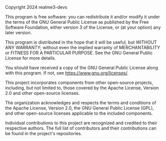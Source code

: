 Copyright 2024 realme3-devs

This program is free software: you can redistribute it and/or modify it under the terms of the GNU General Public License as published by the Free Software Foundation, either version 3 of the License, or (at your option) any later version.

This program is distributed in the hope that it will be useful, but WITHOUT ANY WARRANTY; without even the implied warranty of MERCHANTABILITY or FITNESS FOR A PARTICULAR PURPOSE. See the GNU General Public License for more details.

You should have received a copy of the GNU General Public License along with this program. If not, see https://www.gnu.org/licenses/.

This project incorporates components from other open-source projects, including, but not limited to, those covered by the Apache License, Version 2.0 and other open-source licenses.

The organization acknowledges and respects the terms and conditions of the Apache License, Version 2.0, the GNU General Public License (GPL), and other open-source licenses applicable to the included components.

Individual contributions to this project are recognized and credited to their respective authors. The full list of contributors and their contributions can be found in the project's repositories.
